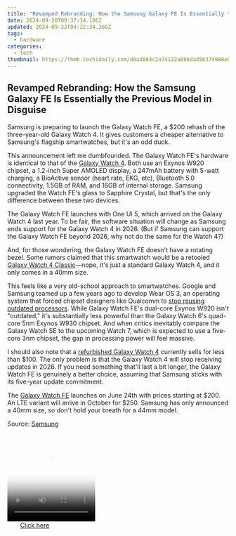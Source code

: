 ```yaml
---
title: "Revamped Rebranding: How the Samsung Galaxy FE Is Essentially the Previous Model in Disguise"
date: 2024-09-20T09:37:14.106Z
updated: 2024-09-22T04:22:34.266Z
tags:
  - hardware
categories:
  - tech
thumbnail: https://thmb.techidaily.com/d0ad864c2a74122a666dad56374980e063d684e4d59ea3afda17d52be535612e.jpg
---
```


## Revamped Rebranding: How the Samsung Galaxy FE Is Essentially the Previous Model in Disguise

Samsung is preparing to launch the Galaxy Watch FE, a $200 rehash of the three-year-old Galaxy Watch 4\. It gives customers a cheaper alternative to Samsung's flagship smartwatches, but it's an odd duck.

 This announcement left me dumbfounded. The Galaxy Watch FE's hardware is identical to that of the [Galaxy Watch 4](https://change-location.techidaily.com/in-2024-how-to-get-the-dragon-scale-and-evolution-enabled-pokemon-on-vivo-y100-drfone-by-drfone-virtual-android/). Both use an Exynos W920 chipset, a 1.2-inch Super AMOLED display, a 247mAh battery with 5-watt charging, a BioActive sensor (heart rate, EKG, etc), Bluetooth 5.0 connectivity, 1.5GB of RAM, and 16GB of internal storage. Samsung upgraded the Watch FE's glass to Sapphire Crystal, but that's the only difference between these two devices.

 The Galaxy Watch FE launches with One UI 5, which arrived on the Galaxy Watch 4 last year. To be fair, the software situation will change as Samsung ends support for the Galaxy Watch 4 in 2026\. (But if Samsung can support the Galaxy Watch FE beyond 2026, why not do the same for the Watch 4?)

 And, for those wondering, the Galaxy Watch FE doesn't have a rotating bezel. Some rumors claimed that this smartwatch would be a retooled [Galaxy Watch 4 Classic](https://android-unlock.techidaily.com/how-to-unlock-a-vivo-s17t-easily-by-drfone-android/)—nope, it's just a standard Galaxy Watch 4, and it only comes in a 40mm size.

 This feels like a very old-school approach to smartwatches. Google and Samsung teamed up a few years ago to develop Wear OS 3, an operating system that forced chipset designers like Qualcomm to [stop reusing outdated processors](https://youtube-clips.techidaily.com/unraveling-the-top-9-free-video-logo-creation-software-list/). While Galaxy Watch FE's dual-core Exynos W920 isn't "outdated," it's substantially less powerful than the Galaxy Watch 6's quad-core 5nm Exynos W930 chipset. And when critics inevitably compare the Galaxy Watch SE to the upcoming Watch 7, which is expected to use a five-core 3nm chipset, the gap in processing power will feel massive.

 I should also note that a [refurbished Galaxy Watch 4](https://www.amazon.com/Samsung-Electronics-Smartwatch-Detection-Bluetooth/dp/B09JKYS2MZ/?tag=hotoge-20&ascsubtag=UUhtgUeUpU2003612&asc%5Frefurl=https%3A%2F%2Fwww.howtogeek.com%2Fsamsung-galaxy-watch-fe-debut%2F&asc%5Fcampaign=Short-Term) currently sells for less than $100\. The only problem is that the Galaxy Watch 4 will stop receiving updates in 2026\. If you need something that'll last a bit longer, the Galaxy Watch FE is genuinely a better choice, assuming that Samsung sticks with its five-year update commitment.

 The [Galaxy Watch FE](https://shop-links.co/link/?exclusive=1&publisher_slug=itechdaily19598&url=https%3A%2F%2Fwww.samsung.com%2Fus%2Fwatches%2F) launches on June 24th with prices starting at $200\. An LTE variant will arrive in October for $250\. Samsung has only announced a 40mm size, so don't hold your breath for a 44mm model.

 Source: [Samsung](https://shop-links.co/link/?exclusive=1&publisher_slug=itechdaily19598&url=https%3A%2F%2Fnews.samsung.com%2Fglobal%2Ffirst-galaxy-watch-fe-empowers-even-more-users-with-samsungs-advanced-health-monitoring-technology)

<ins class="adsbygoogle"
     style="display:block"
     data-ad-format="autorelaxed"
     data-ad-client="ca-pub-7571918770474297"
     data-ad-slot="1223367746"></ins>

<ins class="adsbygoogle"
     style="display:block"
     data-ad-client="ca-pub-7571918770474297"
     data-ad-slot="8358498916"
     data-ad-format="auto"
     data-full-width-responsive="true"></ins>



<!-- affiliate ads begin -->
<span id="1374820">
					<video width="200" height="200" style="cursor:pointer"
           poster="//a.impactradius-go.com/display-clicktoplayimage/1374820.png"
           onclick="if(!this.playClicked){this.play();this.setAttribute('controls',true);this.playClicked=true;}">
	   <source src="//a.impactradius-go.com/display-ad/15852-1374820">
	   <img src="//a.impactradius-go.com/display-clicktoplayimage/1374820.png" style="border: none; height: 100%; width: 100%; object-fit: contain">
	</video>
	<div style="width:125px;text-align:center"><a href="javascript:window.open(decodeURIComponent('https%3A%2F%2Fthefitville.pxf.io%2Fc%2F5597632%2F1374820%2F15852'), '_blank');void(0);">Click here</a></div>
</span>
<img height="0" width="0" src="https://imp.pxf.io/i/5597632/1374820/15852" style="position:absolute;visibility:hidden;" border="0" />
<!-- affiliate ads end -->

